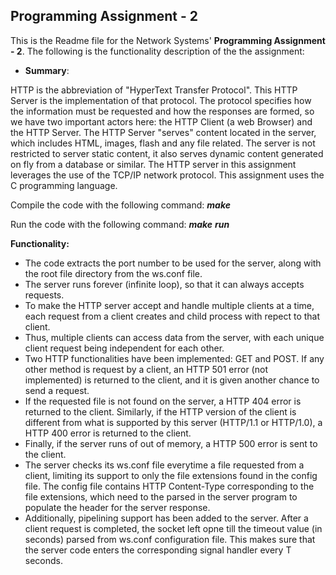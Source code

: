 
Programming Assignment  - 2
-----------------------------------------------
This is the Readme file for the Network Systems' **Programming Assignment - 2**. The following is the functionality description of the the assignment:

- **Summary**: 

HTTP is the abbreviation of "HyperText Transfer Protocol". This HTTP Server is the implementation of that protocol. The protocol specifies how the information must be requested and how the responses are formed, so we have two important actors here: the HTTP Client (a web Browser) and the HTTP Server. The HTTP Server "serves" content located in the server, which includes HTML, images, flash and any file related. The server is not restricted to server static content, it also serves dynamic content generated on fly from a database or similar. The HTTP server in this assignment leverages the use of the TCP/IP network protocol. This assignment uses the C programming language.

Compile the code with the following command: __***make***__

Run the code with the following command: __***make***__ __***run***__

__**Functionality:**__

- The code extracts the port number to be used for the server, along with the root file directory from the ws.conf file. 
- The server runs forever (infinite loop), so that it can always accepts requests. 
- To make the HTTP server accept and handle multiple clients at a time, each request from a client creates and child process   with repect to that client. 
- Thus, multiple clients can access data from the server, with each unique client request being independent for each other.
- Two HTTP functionalities have been implemented: GET and POST. If any other method is request by a client, an HTTP 501 error   (not implemented) is returned to the client, and it is given another chance to send a request. 
- If the requested file is not found on the server, a HTTP 404 error is returned to the client. Similarly, if the HTTP        version of the client is different from what is supported by this server (HTTP/1.1 or HTTP/1.0), a HTTP 400 error is returned to the client. 
- Finally, if the server runs of out of memory, a HTTP 500 error is sent to the client. 
- The server checks its ws.conf file everytime a file requested from a client, limiting its support to only the file extensions found in the config file. The config file contains HTTP Content-Type corresponding to the file extensions, which need to the parsed in the server program to populate the header for the server response. 
- Additionally, pipelining support has been added to the server. After a client request is completed, the socket left opne till the timeout value (in seconds) parsed from ws.conf configuration file. This makes sure that the server code enters the corresponding signal handler every T seconds. 
